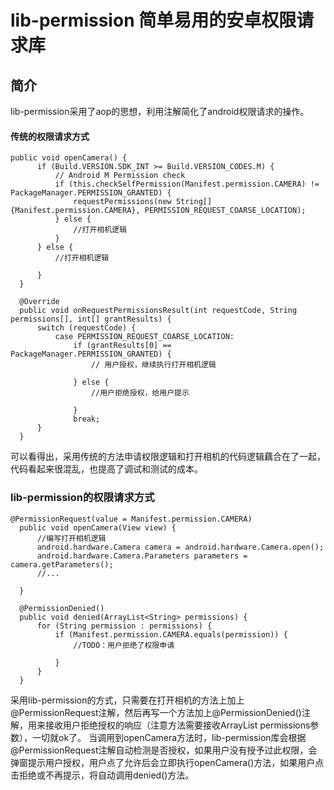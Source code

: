 # lib-permission 简单易用的安卓权限请求库

## 简介

  lib-permission采用了aop的思想，利用注解简化了android权限请求的操作。
  
  #### 传统的权限请求方式
  
  ```
  public void openCamera() {
        if (Build.VERSION.SDK_INT >= Build.VERSION_CODES.M) {
            // Android M Permission check
            if (this.checkSelfPermission(Manifest.permission.CAMERA) != PackageManager.PERMISSION_GRANTED) {
                requestPermissions(new String[]{Manifest.permission.CAMERA}, PERMISSION_REQUEST_COARSE_LOCATION);
            } else {
                //打开相机逻辑
            }
        } else {
            //打开相机逻辑
            
        }
    }

    @Override
    public void onRequestPermissionsResult(int requestCode, String permissions[], int[] grantResults) {
        switch (requestCode) {
            case PERMISSION_REQUEST_COARSE_LOCATION:
                if (grantResults[0] == PackageManager.PERMISSION_GRANTED) {
                    // 用户授权，继续执行打开相机逻辑
                    
                } else {
                    //用户拒绝授权，给用户提示
                    
                }
                break;
        }
    }
  ```
  可以看得出，采用传统的方法申请权限逻辑和打开相机的代码逻辑藕合在了一起，代码看起来很混乱，也提高了调试和测试的成本。
  
  ### lib-permission的权限请求方式
  
  ```
  @PermissionRequest(value = Manifest.permission.CAMERA)
    public void openCamera(View view) {
        //编写打开相机逻辑
        android.hardware.Camera camera = android.hardware.Camera.open();
        android.hardware.Camera.Parameters parameters = camera.getParameters();
        //...
        
    }

    @PermissionDenied()
    public void denied(ArrayList<String> permissions) {
        for (String permission : permissions) {
            if (Manifest.permission.CAMERA.equals(permission)) {
                //TODO：用户拒绝了权限申请
                
            }
        }
    }
  ```
  采用lib-permission的方式，只需要在打开相机的方法上加上@PermissionRequest注解，然后再写一个方法加上@PermissionDenied()注解，用来接收用户拒绝授权的响应（注意方法需要接收ArrayList<String> permissions参数），一切就ok了。
  当调用到openCamera方法时，lib-permission库会根据@PermissionRequest注解自动检测是否授权，如果用户没有授予过此权限，会弹窗提示用户授权，用户点了允许后会立即执行openCamera()方法，如果用户点击拒绝或不再提示，将自动调用denied()方法。
  
